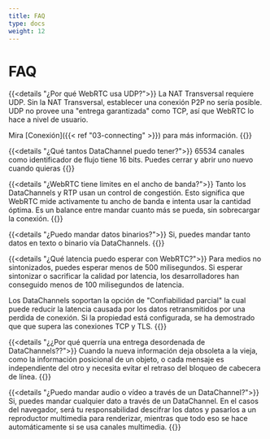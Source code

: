 ```yaml
---
title: FAQ
type: docs
weight: 12
---
```


# FAQ

{{<details "¿Por qué WebRTC usa UDP?">}}
La NAT Transversal requiere UDP. Sin la NAT Transversal, establecer una conexión P2P
no sería posible. UDP no provee una "entrega garantizada" como TCP, así que WebRTC lo hace a nivel de
usuario.

Mira [Conexión]({{< ref "03-connecting" >}}) para más información.
{{</details>}}

{{<details "¿Qué tantos DataChannel puedo tener?">}}
65534 canales como identificador de flujo tiene 16 bits. Puedes cerrar y abrir uno nuevo cuando quieras
{{</details>}}

{{<details "¿WebRTC tiene limites en el ancho de banda?">}}
Tanto los DataChannels y RTP usan un control de congestión. Esto significa que WebRTC mide activamente
tu ancho de banda e intenta usar la cantidad óptima. Es un balance entre mandar cuanto más se pueda,
sin sobrecargar la conexión.
{{</details>}}

{{<details "¿Puedo mandar datos binarios?">}}
Si, puedes mandar tanto datos en texto o binario vía DataChannels.
{{</details>}}

{{<details "¿Qué latencia puedo esperar con WebRTC?">}}
Para medios no sintonizados, puedes esperar menos de 500 milisegundos. Si esperar sintonizar o sacrificar
la calidad por latencia, los desarrolladores han conseguido menos de 100 milisegundos de latencia.

Los DataChannels soportan la opción de "Confiabilidad parcial" la cual puede reducir la latencia
causada por los datos retransmitidos por una perdida de conexión. Si la propiedad está configurada,
se ha demostrado que que supera las conexiones TCP y TLS.
{{</details>}}

{{<details "¿¿Por qué querría una entrega desordenada de DataChannels??">}}
Cuando la nueva información deja obsoleta a la vieja, como la información posicional
de un objeto, o cada mensaje es independiente del otro y necesita evitar
el retraso del bloqueo de cabecera de línea.
{{</details>}}

{{<details "¿Puedo mandar audio o vídeo a través de un DataChannel?">}}
Si, puedes mandar cualquier dato a través de un DataChannel. En el casos del navegador,
será tu responsabilidad descifrar los datos y pasarlos a un reproductor multimedia para renderizar,
mientras que todo eso se hace automáticamente si se usa canales multimedia.
{{</details>}}
